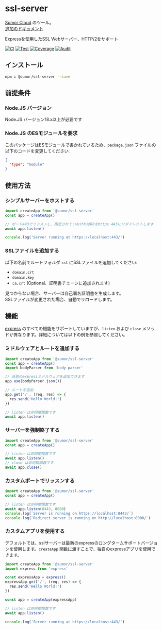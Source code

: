 # ssl-server

[Sumor Cloud](https://sumor.cloud) のツール。  
[追加のドキュメント](https://sumor.cloud/ssl-server)

Expressを使用したSSL Webサーバー、HTTP/2をサポート

[![CI](https://github.com/sumor-cloud/ssl-server/actions/workflows/ci.yml/badge.svg)](https://github.com/sumor-cloud/ssl-server/actions/workflows/ci.yml)
[![Test](https://github.com/sumor-cloud/ssl-server/actions/workflows/ut.yml/badge.svg)](https://github.com/sumor-cloud/ssl-server/actions/workflows/ut.yml)
[![Coverage](https://github.com/sumor-cloud/ssl-server/actions/workflows/coverage.yml/badge.svg)](https://github.com/sumor-cloud/ssl-server/actions/workflows/coverage.yml)
[![Audit](https://github.com/sumor-cloud/ssl-server/actions/workflows/audit.yml/badge.svg)](https://github.com/sumor-cloud/ssl-server/actions/workflows/audit.yml)

## インストール

```bash
npm i @sumor/ssl-server --save
```

## 前提条件

### Node.JS バージョン

Node.JS バージョン18.x以上が必要です

### Node.JS のESモジュールを要求

このパッケージはESモジュールで書かれているため、`package.json` ファイルの以下のコードを変更してください:

```json
{
  "type": "module"
}
```

## 使用方法

### シンプルサーバーをホストする

```javascript
import createApp from '@sumor/ssl-server'
const app = createApp()

// ポート443でリッスンし、指定されていなければ80をhttps 443にリダイレクトします
await app.listen()

console.log('Server running at https://localhost:443/')
```

### SSLファイルを追加する

以下の名前でルートフォルダ `ssl` にSSLファイルを追加してください:

- `domain.crt`
- `domain.key`
- `ca.crt` (Optional、証明書チェーンに追加されます)

見つからない場合、サーバーは自己署名証明書を生成します。  
SSLファイルが変更された場合、自動でリロードします。

## 機能

[express](https://www.npmjs.com/package/express) のすべての機能をサポートしていますが、`listen` および `close` メソッドが異なります。詳細については以下の例を参照してください。

### ミドルウェアとルートを追加する

```javascript
import createApp from '@sumor/ssl-server'
const app = createApp()
import bodyParser from 'body-parser'

// 任意のexpressミドルウェアを追加できます
app.use(bodyParser.json())

// ルートを追加
app.get('/', (req, res) => {
  res.send('Hello World!')
})

// listen は非同期関数です
await app.listen()
```

### サーバーを強制終了する

```javascript
import createApp from '@sumor/ssl-server'
const app = createApp()

// listen は非同期関数です
await app.listen()
// close は非同期関数です
await app.close()
```

### カスタムポートでリッスンする

```javascript
import createApp from '@sumor/ssl-server'
const app = createApp()

// listen は非同期関数です
await app.listen(8443, 8080)
console.log(`Server is running on https://localhost:8443/`)
console.log(`Redirect server is running on http://localhost:8080/`)
```

### カスタムアプリを使用する

デフォルトでは、sslサーバーは最新のexpressのロングタームサポートバージョンを使用します。`createApp` 関数に渡すことで、独自のexpressアプリを使用できます。

```javascript
import createApp from '@sumor/ssl-server'
import express from 'express'

const expressApp = express()
expressApp.get('/', (req, res) => {
  res.send('Hello World!')
})

const app = createApp(expressApp)

// listen は非同期関数です
await app.listen()

console.log('Server running at https://localhost:443/')
```
